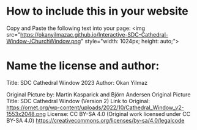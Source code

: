 # How to include this in your website

Copy and Paste the following text into your page:
&LT;img src="https://okanyilmazac.github.io/Interactive-SDC-Cathedral-Window-/ChurchWindow.png" style="width: 1024px; height: auto;">
       
# Name the license and author:
Title: SDC Cathedral Window 2023
Author: Okan Yilmaz

Original Picture by: Martin Kasparick and Björn Andersen
Original Picture Title: SDC Cathedral Window (Version 2)
Link to Original: https://ornet.org/wp-content/uploads/2022/10/Cathedral_Window_v2-1553x2048.png
License: CC BY-SA 4.0 (Original work licensed under CC BY-SA 4.0) https://creativecommons.org/licenses/by-sa/4.0/legalcode
